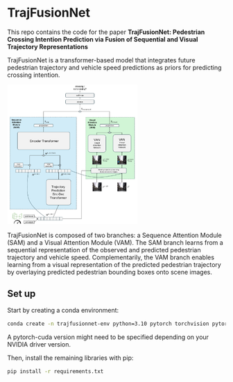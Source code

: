 # TrajFusionNet

This repo contains the code for the paper **TrajFusionNet: Pedestrian Crossing Intention Prediction via Fusion of Sequential and Visual Trajectory Representations**

TrajFusionNet is a transformer-based model that integrates future pedestrian trajectory and vehicle speed predictions as priors for predicting crossing intention.

<img src="docs/architecture.png" alt="TrajFusionNet Architecture" width="300">

TrajFusionNet is composed of two branches: a Sequence Attention Module (SAM) and a Visual Attention Module (VAM). The SAM branch learns from a sequential representation of the observed and predicted pedestrian trajectory and vehicle speed. Complementarily, the VAM branch enables learning from a visual representation of the predicted pedestrian trajectory by overlaying predicted pedestrian bounding boxes onto scene images.

## Set up

Start by creating a conda environment:

```bash
conda create -n trajfusionnet-env python=3.10 pytorch torchvision pytorchvideo pytorch-cuda accelerate tensorflow -c pytorch -c nvidia -c conda-forge
```

A pytorch-cuda version might need to be specified depending on your NVIDIA driver version.

Then, install the remaining libraries with pip:

```bash
pip install -r requirements.txt
```



